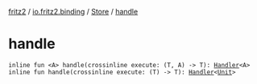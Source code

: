 [fritz2](../../index.md) / [io.fritz2.binding](../index.md) / [Store](index.md) / [handle](./handle.md)

# handle

`inline fun <A> handle(crossinline execute: (T, A) -> T): `[`Handler`](../-handler/index.md)`<A>`
`inline fun handle(crossinline execute: (T) -> T): `[`Handler`](../-handler/index.md)`<`[`Unit`](https://kotlinlang.org/api/latest/jvm/stdlib/kotlin/-unit/index.html)`>`